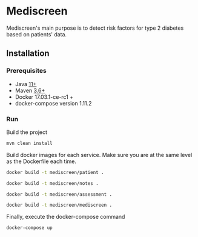 # Mediscreen

Mediscreen's main purpose is to detect risk factors for type 2 diabetes based on patients' data.

## Installation

### Prerequisites

- Java [11+](https://adoptopenjdk.net/?variant=openjdk8&jvmVariant=hotspot)
- Maven [3.6+](https://maven.apache.org/download.cgi)
- Docker 17.03.1-ce-rc1 +
- docker-compose version 1.11.2

### Run

Build the project

```bash
mvn clean install
```

Build docker images for each service. Make sure you are at the same level as the Dockerfile each time.

```bash
docker build -t mediscreen/patient .
```

```bash
docker build -t mediscreen/notes .
```

```bash
docker build -t mediscreen/assessment .
```

```bash
docker build -t mediscreen/mediscreen .
```

Finally, execute the docker-compose command

```bash
docker-compose up
```
